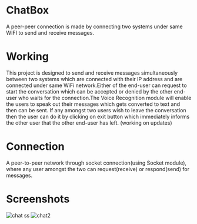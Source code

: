# ChatBox
A peer-peer connection is made by connecting two systems under same WIFI to send and receive messages. 
# Working
This project is designed to send and receive messages simultaneously between two systems which are connected with their IP address and are connected under same WiFi network.Either of the end-user can request to start the conversation which can be accepted or denied by the other end-user who waits for the connection.The Voice Recognition module will enable the users to speak out their messages which gets converted to text and then can be sent. If any amongst two users wish to leave the conversation then the user can do it by clicking on exit button which immediately informs the other user that the other end-user has left.    (working on updates)
# Connection
A peer-to-peer network through socket connection(using Socket module), where any user amongst the two can request(receive) or respond(send) for messages.
# Screenshots
![chat ss](https://user-images.githubusercontent.com/86179660/124353981-4f778400-dc27-11eb-9483-f6fe332b0131.jpg)
![chat2](https://user-images.githubusercontent.com/86179660/124354634-92872680-dc2a-11eb-8928-0d5651af734b.jpg)

